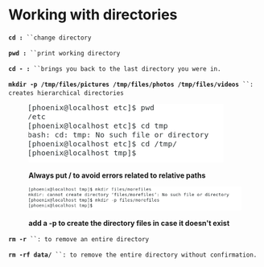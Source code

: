 # Working with directories

**`cd :`**` ``change directory`

**`pwd :`**` ``print working directory`

**`cd - :`**` ``brings you back to the last directory you were in.`

**`mkdir -p /tmp/files/pictures /tmp/files/photos /tmp/files/videos`**` ``: creates hierarchical directories` &#x20;





<figure><img src="../../.gitbook/assets/image (16).png" alt=""><figcaption><p><strong>Always put / to avoid errors related to relative paths</strong></p></figcaption></figure>



<figure><img src="../../.gitbook/assets/image (17).png" alt=""><figcaption><p><strong>add a -p to create the directory files in case it doesn't exist</strong></p></figcaption></figure>



**`rm -r`**` ``: to remove an entire directory`

**`rm -rf data/`**` ``: to remove the entire directory without confirmation.`
